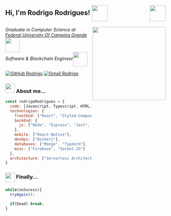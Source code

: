 <h2> Hi, I'm Rodrigo Rodrigues! <img src="https://media.giphy.com/media/UVG0BN8TOMKkPOJS6e/giphy.gif" width="50" align="center"><img align="right" src="https://media.giphy.com/media/Vf3ZKdillTMOOaOho0/giphy.gif" width="50"></h2>
<img align='right' src="https://media.giphy.com/media/ZVik7pBtu9dNS/giphy.gif" width="230">
  
<p><em>Graduate in Computer Science at <a href="https://portal.ufcg.edu.br/">Federal University Of Campina Grande</a><img src="https://media.giphy.com/media/4XXo8A7CIW1lZGgdhm/giphy.gif" width="45" align="center"></br>Software & Blockchain Engineer<img src="https://media.giphy.com/media/2YNPT2czM8qFg6nJqq/giphy.gif" width="45" align="center"> 
</em></p>

[![GitHub Rodrigo](https://img.shields.io/github/followers/ukn70?label=follow&style=social)](https://github.com/uKn70)
[![Gmail Rodrigo](https://img.shields.io/badge/-rodrigopedroza11@gmail.com-white?logo=Gmail&logoColor=cf0000&style=social&link=mailto:rodrigopedroza11@gmail.com)](mailto:diego.schell.f@gmail.com)


### <img src="https://media.giphy.com/media/cIn5fTcjnKhStIeAef/giphy.gif" width="30"> About me...  
  
```javascript
const rodrigoRodrigues = {
  code: [Javascript, Typescript, HTML, CSS, Python, Solidity, Rust, C#],
  technologies: {
    frontEnd: ["React", "Styled-Components"],
    backEnd: {
      js: ["Node", "Express", "Jest", "web3", "hardhat", "truffle"],
    },
    mobile: ["React-Native"],
    devOps: ["Docker🐳"],
    databases: ["Mongo", "Typeorm"],
    misc: ["Firebase", "Socket.IO"]
  },
  architecture: ["Serverless Architecture", "Progressive web applications", "Single page applications"],
}
```
### <img src="https://media.giphy.com/media/QssGEmpkyEOhBCb7e1/giphy.gif" width="30" align="center"> Finally...  
  
```javascript
while(noSucess){
  tryAgain();
  
  if(Dead) break;
}
```
